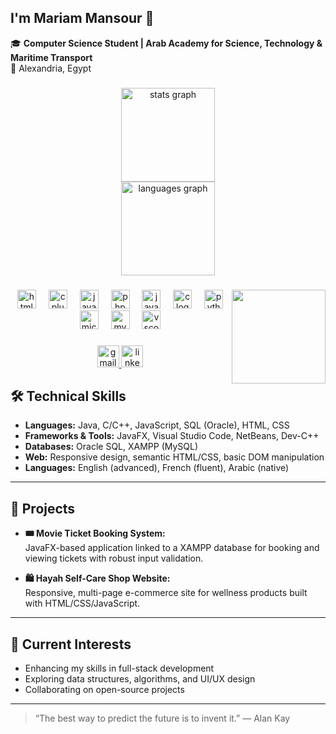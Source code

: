 <h2 align="left">I'm Mariam Mansour 👋</h2>


🎓 **Computer Science Student | Arab Academy for Science, Technology & Maritime Transport**  
📍 Alexandria, Egypt  

###
<div align="center">
    <img src="https://github-readme-stats.vercel.app/api?username=Mariam-Mansour23&hide_title=false&hide_rank=false&show_icons=true&include_all_commits=true&count_private=true&disable_animations=false&theme=dracula&locale=en&hide_border=false" height="150" alt="stats graph"/><br>
    <img src="https://github-readme-stats.vercel.app/api/top-langs?username=Mariam-Mansour23&locale=en&hide_title=false&layout=compact&card_width=320&langs_count=5&theme=dracula&hide_border=false" height="150" alt="languages graph"  />

</div>

###

<img align="right" height="150" src=""  />

###

<div align="center">
  <img src="https://skillicons.dev/icons?i=html" height="30" alt="html5 logo"  />
  <img width="12" />
  <img src="https://cdn.simpleicons.org/c++/00599C" height="30" alt="cplusplus logo"  />
  <img width="12" />
  <img src="https://cdn.jsdelivr.net/gh/devicons/devicon/icons/javascript/javascript-original.svg" height="30" alt="javascript logo"  />
  <img width="12" />
  <img src="https://cdn.jsdelivr.net/gh/devicons/devicon/icons/php/php-original.svg" height="30" alt="php logo"  />
  <img width="12" />
  <img src="https://cdn.jsdelivr.net/gh/devicons/devicon/icons/java/java-original.svg" height="30" alt="java logo"  />
  <img width="12" />
  <img src="https://skillicons.dev/icons?i=c" height="30" alt="c logo"  />
  <img width="12" />
  <img src="https://cdn.jsdelivr.net/gh/devicons/devicon/icons/python/python-original.svg" height="30" alt="python logo"  />
  <img src="https://cdn.jsdelivr.net/gh/devicons/devicon/icons/microsoftsqlserver/microsoftsqlserver-plain.svg" height="30" alt="microsoftsqlserver logo"  />
  <img width="12" />
  <img src="https://cdn.jsdelivr.net/gh/devicons/devicon/icons/mysql/mysql-original.svg" height="30" alt="mysql logo"  />
  <img width="12" />
  <img src="https://cdn.jsdelivr.net/gh/devicons/devicon/icons/vscode/vscode-original.svg" height="30" alt="vscode logo"  />
</div>

###

<div align="center">
  <a href="mailto:mariam.mansour2027@gmail.com" target="_blank">
    <img src="https://img.shields.io/static/v1?message=Gmail&logo=gmail&label=&color=D14836&logoColor=white&labelColor=&style=for-the-badge" height="35" alt="gmail logo"  />
  </a>
  <a href="https://www.linkedin.com/in/mariam-mansour-92a427356" target="_blank">
    <img src="https://img.shields.io/static/v1?message=LinkedIn&logo=linkedin&label=&color=0077B5&logoColor=white&labelColor=&style=for-the-badge" height="35" alt="linkedin logo"  />
  </a>
</div>


###

## 🛠️ Technical Skills

- **Languages:** Java, C/C++, JavaScript, SQL (Oracle), HTML, CSS
- **Frameworks & Tools:** JavaFX, Visual Studio Code, NetBeans, Dev-C++
- **Databases:** Oracle SQL, XAMPP (MySQL)
- **Web:** Responsive design, semantic HTML/CSS, basic DOM manipulation
- **Languages:** English (advanced), French (fluent), Arabic (native)

---

## 🚀 Projects

- **🎟️ Movie Ticket Booking System:**  
  JavaFX-based application linked to a XAMPP database for booking and viewing tickets with robust input validation.

- **🛍️ Hayah Self-Care Shop Website:**  
  Responsive, multi-page e-commerce site for wellness products built with HTML/CSS/JavaScript.

---

## 🌱 Current Interests

- Enhancing my skills in full-stack development  
- Exploring data structures, algorithms, and UI/UX design  
- Collaborating on open-source projects

---

> “The best way to predict the future is to invent it.” — Alan Kay
